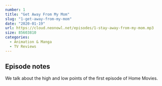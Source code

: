 ```yaml
---
number: 1
title: "Get Away From My Mom"
slug: "1-get-away-from-my-mom"
date: "2020-01-19"
url: https://cloud.neonowl.net/episodes/1-stay-away-from-my-mom.mp3
size: 85603810
categories:
  - Animation & Manga
  - TV Reviews
---
```


## Episode notes

We talk about the high and low points of the first episode of Home Movies.